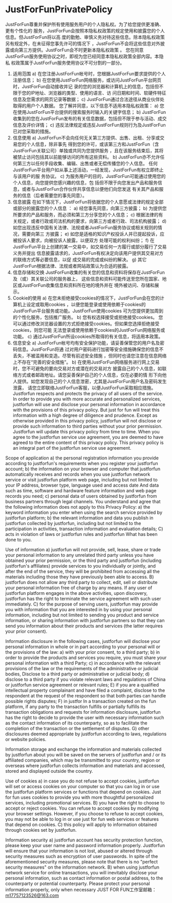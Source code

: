 # JustForFunPrivatePolicy
JustForFun尊重并保护所有使用服务用户的个人隐私权。为了给您提供更准确、更有个性化的 服务，JustForFun会按照本隐私权政策的规定使用和披露您的个人信息。但JustForFun将以高 度的勤勉、审慎义务对待这些信息。除本隐私权政策另有规定外，在未征得您事先许可的情况下 ，JustForFun不会将这些信息对外披露或向第三方提供。JustForFun会不时更新本隐私权政策 。 您在同意JustForFun服务使用协议之时，即视为您已经同意本隐私权政策全部内容。本隐私 权政策属于JustForFun服务使用协议不可分割的一部分。
 
1. 适用范围
a) 在您注册JustForFun帐号时，您根据JustForFun要求提供的个人注册信息；
b) 在您使用JustForFun网络服务，或访问JustForFun平台网页时，JustForFun自动接收并记 录的您的浏览器和计算机上的信息，包括但不限于您的IP地址、浏览器的类型、使用的语言、访 问日期和时间、软硬件特征信息及您需求的网页记录等数据；
c) JustForFun通过合法途径从商业伙伴处取得的用户个人数据。
您了解并同意，以下信息不适用本隐私权政策：
 a) 您在使用JustForFun平台提供的搜索服务时输入的关键字信息；
b) JustForFun收集到的您在JustForFun发布的有关信息数据，包括但不限于参与活动、成交 信息及评价详情；
 c) 违反法律规定或违反JustForFun规则行为及JustForFun已对您采取的措施。
2. 信息使用
 a) JustForFun不会向任何无关第三方提供、出售、出租、分享或交易您的个人信息，除非事先 得到您的许可，或该第三方和JustForFun（含JustForFun关联公司）单独或共同为您提供服务 ，且在该服务结束后，其将被禁止访问包括其以前能够访问的所有这些资料。
b) JustForFun亦不允许任何第三方以任何手段收集、编辑、出售或者无偿传播您的个人信息。 任何JustForFun平台用户如从事上述活动，一经发现，JustForFun有权立即终止与该用户的服 务协议。
c) 为服务用户的目的，JustForFun可能通过使用您的个人信息，向您提供您感兴趣的信息，包 括但不限于向您发出产品和服务信息，或者与JustForFun合作伙伴共享信息以便他们向您发送 有关其产品和服务的信息（后者需要您的事先同意）。
3. 信息披露 在如下情况下，JustForFun将依据您的个人意愿或法律的规定全部或部分的披露您的个人信息 ：
a) 经您事先同意，向第三方披露；
 b) 为提供您所要求的产品和服务，而必须和第三方分享您的个人信息；
c) 根据法律的有关规定，或者行政或司法机构的要求，向第三方或者行政、司法机构披露；
d) 如您出现违反中国有关法律、法规或者JustForFun服务协议或相关规则的情况，需要向第三 方披露；
 e) 如您是适格的知识产权投诉人并已提起投诉，应被投诉人要求，向被投诉人披露，以便双方 处理可能的权利纠纷；
f) 在JustForFun平台上创建的某一交易中，如交易任何一方履行或部分履行了交易义务并提出 信息披露请求的，JustForFun有权决定向该用户提供其交易对方的联络方式等必要信息，以促 成交易的完成或纠纷的解决。
g) 其它JustForFun根据法律、法规或者网站政策认为合适的披露。
4. 信息存储和交换 JustForFun收集的有关您的信息和资料将保存在JustForFun及（或）其关联公司的服务器上， 这些信息和资料可能传送至您所在国家、地区或JustForFun收集信息和资料所在地的境外并在 境外被访问、存储和展示。
5. Cookie的使用
a) 在您未拒绝接受cookies的情况下，JustForFun会在您的计算机上设定或取用cookies ，以便您能登录或使用依赖于cookies的JustForFun平台服务或功能。JustForFun使用cookies 可为您提供更加周到的个性化服务，包括推广服务。
b) 您有权选择接受或拒绝接受cookies。 您可以通过修改浏览器设置的方式拒绝接受cookies。但如果您选择拒绝接受cookies，则您可能 无法登录或使用依赖于cookies的JustForFun网络服务或功能。
c) 通过JustForFun所设cookies所取得的有关信息，将适用本政策。
6. 信息安全
a) JustForFun帐号均有安全保护功能，请妥善保管您的用户名及密码信息。JustForFun将通 过对用户密码进行加密等安全措施确保您的信息不丢失，不被滥用和变造。尽管有前述安全措施 ，但同时也请您注意在信息网络上不存在“完善的安全措施”。
b) 在使用JustForFun网络服务进行网上交易时，您不可避免的要向交易对方或潜在的交易对方 披露自己的个人信息，如联络方式或者邮政地址。请您妥善保护自己的个人信息，仅在必要的情 形下向他人提供。如您发现自己的个人信息泄密，尤其是JustForFun用户名及密码发生泄露， 请您立即联络JustForFun客服，以便JustForFun采取相应措施。
Justforfun respects and protects the privacy of all users of the service. In order to provide you with more accurate and personalized services, justforfun will use and disclose your personal information in accordance with the provisions of this privacy policy. But just for fun will treat this information with a high degree of diligence and prudence. Except as otherwise provided in this privacy policy, justforfun will not disclose or provide such information to third parties without your prior permission. Justforfun will update this privacy policy from time to time. When you agree to the justforfun service use agreement, you are deemed to have agreed to the entire content of this privacy policy. This privacy policy is an integral part of the justforfun service use agreement.



Scope of application a) the personal registration information you provide according to justforfun's requirements when you register your justforfun account; b) the information on your browser and computer that justforfun automatically receives and records when you use justforfun network service or visit justforfun platform web page, including but not limited to your IP address, browser type, language used and access date And data such as time, software and hardware feature information and web page records you need; c) personal data of users obtained by justforfun from business partners through legal channels. You understand and agree that the following information does not apply to this Privacy Policy: a) the keyword information you enter when using the search service provided by justforfun platform; b) the relevant information and data you publish in justforfun collected by justforfun, including but not limited to the participation in activities, transaction information and evaluation details; C) acts in violation of laws or justforfun rules and justforfun What has been done to you.



Use of information a) justforfun will not provide, sell, lease, share or trade your personal information to any unrelated third party unless you have obtained your prior permission, or the third party and justforfun (including justforfun's affiliates) provide services to you individually or jointly, and after the end of the service, they will be prohibited from accessing all the materials including those they have previously been able to access. B) justforfun does not allow any third party to collect, edit, sell or distribute your personal information free of charge by any means. If any user of justforfun platform engages in the above activities, upon discovery, justforfun has the right to terminate the service agreement with such user immediately. C) for the purpose of serving users, justforfun may provide you with information that you are interested in by using your personal information, including but not limited to sending you product and service information, or sharing information with justforfun partners so that they can send you information about their products and services (the latter requires your prior consent).



Information disclosure in the following cases, justforfun will disclose your personal information in whole or in part according to your personal will or the provisions of the law: a) with your prior consent, to a third party; b) in order to provide the products and services you require, you must share your personal information with a third Party; c) in accordance with the relevant provisions of the law or the requirements of the administrative or judicial bodies, Disclose to a third party or administrative or judicial body; d) disclose to a third party if you violate relevant laws and regulations of China or justforfun service agreement or relevant rules; E) if you are a qualified intellectual property complainant and have filed a complaint, disclose to the respondent at the request of the respondent so that both parties can handle possible rights disputes; F) in justfor In a transaction created on the fun platform, if any party to the transaction fulfills or partially fulfills its transaction obligations and requests for information disclosure, justforfun has the right to decide to provide the user with necessary information such as the contact information of its counterparty, so as to facilitate the completion of the transaction or the settlement of disputes. G) other disclosures deemed appropriate by justforfun according to laws, regulations or website policies.



Information storage and exchange the information and materials collected by justforfun about you will be saved on the servers of justforfun and / or its affiliated companies, which may be transmitted to your country, region or overseas where justforfun collects information and materials and accessed, stored and displayed outside the country.



Use of cookies a) in case you do not refuse to accept cookies, justforfun will set or access cookies on your computer so that you can log in or use the justforfun platform services or functions that depend on cookies. Just for fun uses cookies to provide you with more thoughtful personalized services, including promotional services. B) you have the right to choose to accept or reject cookies. You can refuse to accept cookies by modifying your browser settings. However, if you choose to refuse to accept cookies, you may not be able to log in or use just for fun web services or features that depend on cookies. C) this policy will apply to information obtained through cookies set by justforfun.



Information security a) justforfun account has security protection function, please keep your user name and password information properly. Justforfun will ensure that your information is not lost, abused or altered through security measures such as encryption of user passwords. In spite of the aforementioned security measures, please note that there is no "perfect security measures" on the information network. B) when using justforfun network service for online transactions, you will inevitably disclose your personal information, such as contact information or postal address, to the counterparty or potential counterparty. Please protect your personal information properly, only when necessary
                                        JUST FOR FUN工作室邮箱：m17757123526@163.com
